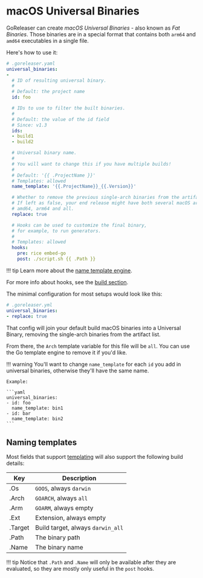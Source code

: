 # macOS Universal Binaries

GoReleaser can create _macOS Universal Binaries_ - also known as _Fat Binaries_.
Those binaries are in a special format that contains both `arm64` and `amd64`
executables in a single file.

Here's how to use it:

```yaml
# .goreleaser.yaml
universal_binaries:
-
  # ID of resulting universal binary.
  #
  # Default: the project name
  id: foo

  # IDs to use to filter the built binaries.
  #
  # Default: the value of the id field
  # Since: v1.3
  ids:
  - build1
  - build2

  # Universal binary name.
  #
  # You will want to change this if you have multiple builds!
  #
  # Default: '{{ .ProjectName }}'
  # Templates: allowed
  name_template: '{{.ProjectName}}_{{.Version}}'

  # Whether to remove the previous single-arch binaries from the artifact list.
  # If left as false, your end release might have both several macOS archives:
  # amd64, arm64 and all.
  replace: true

  # Hooks can be used to customize the final binary,
  # for example, to run generators.
  #
  # Templates: allowed
  hooks:
    pre: rice embed-go
    post: ./script.sh {{ .Path }}
```

!!! tip
    Learn more about the [name template engine](/customization/templates/).

For more info about hooks, see the [build section](/customization/build/#build-hooks).

The minimal configuration for most setups would look like this:
```yaml
# .goreleaser.yml
universal_binaries:
- replace: true
```

That config will join your default build macOS binaries into a Universal Binary,
removing the single-arch binaries from the artifact list.

From there, the `Arch` template variable for this file will be `all`.
You can use the Go template engine to remove it if you'd like.

!!! warning
    You'll want to change `name_template` for each `id` you add in universal
    binaries, otherwise they'll have the same name.

    Example:

    ```yaml
    universal_binaries:
    - id: foo
      name_template: bin1
    - id: bar
      name_template: bin2
    ```

## Naming templates

Most fields that support [templating](/customization/templates/) will also
support the following build details:

<!-- to format the tables, use: https://tabletomarkdown.com/format-markdown-table/ -->

Key    |Description
-------|---------------------------------
.Os    |`GOOS`, always `darwin`
.Arch  |`GOARCH`, always `all`
.Arm   |`GOARM`, always empty
.Ext   |Extension, always empty
.Target|Build target, always `darwin_all`
.Path  |The binary path
.Name  |The binary name

!!! tip
    Notice that `.Path` and `.Name` will only be available after they are
    evaluated, so they are mostly only useful in the `post` hooks.
